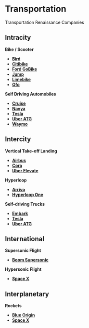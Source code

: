 # Transportation

Transportation Renaissance Companies

## Intracity

**Bike / Scooter**

- **[Bird](https://www.bird.co/)**
- **[Citibike](https://www.citibikenyc.com/)**
- **[Ford GoBike](https://www.fordgobike.com/)**
- **[Jump](https://jumpbikes.com/)**
- **[Limebike](http://www.limebike.com/)**
- **[Ofo](https://www.ofo.com/)**

**Self Driving Automobiles**

- **[Cruise](https://getcruise.com/)**
- **[Navya](https://navya.tech/)**
- **[Tesla](https://www.tesla.com/autopilot/)**
- **[Uber ATG](https://www.uber.com/info/atg/)**
- **[Waymo](https://waymo.com/)**

## Intercity

**Vertical Take-off Landing**

- **[Airbus](https://www.airbus-sv.com/)**
- **[Cora](https://cora.aero/)**
- **[Uber Elevate](https://www.uber.com/info/elevate/)**

**Hyperloop**

- **[Arrivo](http://www.arrivo-loop.com/)**
- **[Hyperloop One](https://hyperloop-one.com/)**

**Self-driving Trucks**

- **[Embark](http://embarktrucks.com/)**
- **[Tesla](https://www.tesla.com/semi/)**
- **[Uber ATG](https://www.uber.com/info/atg/)**

## International

**Supersonic Flight**

- **[Boom Supersonic](https://www.boomsupersonic.com/)**

**Hypersonic Flight**

- **[Space X](http://www.spacex.com/mars/)**

## Interplanetary

**Rockets**

- **[Blue Origin](https://www.blueorigin.com/)**
- **[Space X](http://www.spacex.com/)**
